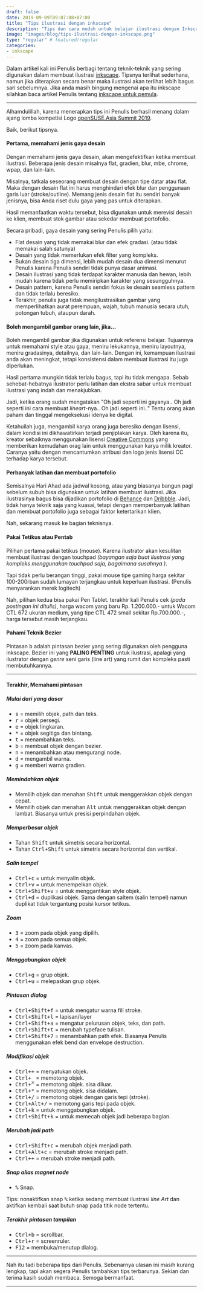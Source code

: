 ```yaml
---
draft: false
date: 2019-09-09T09:07:08+07:00
title: "Tips ilustrasi dengan inkscape"
description: "Tips dan cara mudah untuk belajar ilustrasi dengan Inkscape perangkat lunak bebas."
image: "images/blog/tips-ilustrasi-dengan-inkscape.png"
type: "regular" # featured/regular
categories:
- inkscape
---
```


Dalam artikel kali ini Penulis berbagi tentang teknik-teknik yang sering digunakan dalam membuat ilustrasi [inkscape]. Tipsnya terlihat sederhana, namun jika diterapkan secara benar maka ilustrasi akan terlihat lebih bagus sari sebelumnya. Jika anda masih bingung mengenai apa itu inkscape silahkan baca artikel Penulis tentang [inkscape untuk pemula](/inkscape-untuk-pemula).

***

Alhamdulillah, karena menerapkan tips ini Penulis berhasil menang dalam ajang lomba kompetisi Logo [openSUSE.Asia Summit 2019](https://news.opensuse.org/2019/07/09/opensuse-asia-summit-2019-logo-competition-winner/).

Baik, berikut tipsnya.

#### Pertama, memahami jenis gaya desain

Dengan memahami jenis gaya desain, akan mengefektifkan ketika membuat ilustrasi. Beberapa jenis desain misalnya flat, gradien, blur, mbe, chrome, wpap, dan lain-lain.

Misalnya, tatkala seseorang membuat desain dengan tipe datar atau flat. Maka dengan desain flat ini harus menghindari efek blur dan penggunaan garis luar (stroke/outline). Memang jenis desain flat itu sendiri banyak jenisnya, bisa Anda riset dulu gaya yang pas untuk diterapkan.

Hasil memanfaatkan waktu tersebut, bisa digunakan untuk merevisi desain ke klien, membuat stok gambar atau sekedar membuat portofolio.

Secara pribadi, gaya desain yang sering Penulis pilih yaitu:

- Flat desain yang tidak memakai blur dan efek gradasi. (atau tidak memakai salah satunya)
- Desain yang tidak memerlukan efek filter yang kompleks.
- Bukan desain tiga dimensi, lebih mudah desain dua dimensi menurut Penulis karena Penulis sendiri tidak punya dasar animasi.
- Desain ilustrasi yang tidak terdapat karakter manusia dan hewan, lebih mudah karena tidak perlu memiripkan karakter yang sesungguhnya.
- Desain pattern, karena Penulis sendiri fokus ke desain seamless pattern dan tidak terlalu beresiko.
- Terakhir, penulis juga tidak mengilustrasikan gambar yang memperlihatkan aurat perempuan, wajah, tubuh manusia secara utuh, potongan tubuh, ataupun darah.

#### Boleh mengambil gambar orang lain, jika...

Boleh mengambil gambar jika digunakan untuk referensi belajar. Tujuannya untuk memahami style atau gaya, meniru lekukannya, meniru layoutnya, meniru gradasinya, detailnya, dan lain-lain. Dengan ini, kemampuan ilustrasi anda akan meningkat, tetapi konsistensi dalam membuat ilustrasi itu juga diperlukan.

Hasil pertama mungkin tidak terlalu bagus, tapi itu tidak mengapa. Sebab sehebat-hebatnya ilustrator perlu latihan dan ekstra sabar untuk membuat ilustrasi yang indah dan menakjubkan.

Jadi, ketika orang sudah mengatakan "Oh jadi seperti ini gayanya.. Oh jadi seperti ini cara membuat *lineart*-nya.. Oh jadi seperti ini.." Tentu orang akan paham dan tinggal mengeksekusi idenya ke digital.

Ketahuilah juga, mengambil karya orang juga beresiko dengan lisensi, dalam kondisi ini dikhawatirkan terjadi penjiplakan karya. Oleh karena itu, kreator sebaiknya menggunakan lisensi [Creative Commons](/lisensi-creative-commons) yang memberikan kemudahan orag lain untuk menggunakan karya milik kreator. Caranya yaitu dengan mencantumkan atribusi dan logo jenis lisensi CC terhadap karya tersebut.

#### Perbanyak latihan dan membuat portofolio

Semisalnya Hari Ahad ada jadwal kosong, atau yang biasanya bangun pagi sebelum subuh bisa digunakan untuk latihan membuat ilustrasi. Jika ilustrasinya bagus bisa dijadikan portofolio di [Behance] dan [Dribbble]. Jadi, tidak hanya teknik saja yang kuasai, tetapi dengan memperbanyak latihan dan membuat portofolio juga sebagai faktor ketertarikan klien.

Nah, sekarang masuk ke bagian teknisnya.

#### Pakai Tetikus atau Pentab

Pilihan pertama pakai tetikus (mouse). Karena ilustrator akan kesulitan membuat ilustrasi dengan touchpad *(bayangan saja buat ilustrasi yang kompleks menggunakan touchpad saja, bagaimana susahnya )*.

Tapi tidak perlu berangan tinggi, pakai mouse tipe gaming harga sekitar 100-200rban sudah lumayan terjangkau untuk keperluan ilustrasi. (Penulis menyarankan merek logitech)

Nah, pilihan kedua bisa pakai Pen Tablet. terakhir kali Penulis cek *(pada postingan ini ditulis)*, harga wacom yang baru Rp. 1.200.000.- untuk Wacom CTL 672 ukuran medium, yang tipe CTL 472 small sekitar Rp.700.000.-, harga tersebut masih terjangkau.

#### Pahami Teknik Bezier

Pintasan <kbd><kbd>b</kbd></kbd> adalah pintasan bezier yang sering digunakan oleh pengguna inkscape. Bezier ini yang **PALING PENTING** untuk ilustrasi, apalagi yang ilustrator dengan *genre* seni garis (line art) yang rumit dan kompleks pasti membutuhkannya.

***

#### Terakhir, Memahami pintasan

##### Mulai dari yang dasar

* <kbd><kbd>s</kbd></kbd> = memilih objek, path dan teks.
* <kbd><kbd>r</kbd></kbd> = objek persegi.
* <kbd><kbd>e</kbd></kbd> = objek lingkaran.
* <kbd><kbd>*</kbd></kbd> = objek segitiga dan bintang.
* <kbd><kbd>t</kbd></kbd> = menambahkan teks.
* <kbd><kbd>b</kbd></kbd> = membuat objek dengan bezier.
* <kbd><kbd>n</kbd></kbd> = menambahkan atau mengurangi node.
* <kbd><kbd>d</kbd></kbd> = mengambil warna.
* <kbd><kbd>g</kbd></kbd> = memberi warna gradien.

##### Memindahkan objek

* Memilih objek dan menahan <kbd><kbd>Shift</kbd></kbd> untuk menggerakkan objek dengan cepat.
* Memilih objek dan menahan <kbd><kbd>Alt</kbd></kbd> untuk menggerakkan objek dengan lambat. Biasanya untuk presisi perpindahan objek.

##### Memperbesar objek

* Tahan <kbd><kbd>Shift</kbd></kbd> untuk simetris secara horizontal.
* Tahan <kbd><kbd>Ctrl</kbd>+<kbd>Shift</kbd></kbd> untuk simetris secara horizontal dan vertikal.

##### Salin tempel

* <kbd><kbd>Ctrl</kbd>+<kbd>c</kbd></kbd> = untuk menyalin objek.
* <kbd><kbd>Ctrl</kbd>+<kbd>v</kbd></kbd> = untuk menempelkan objek.
* <kbd><kbd>Ctrl</kbd>+<kbd>Shift</kbd>+<kbd>v</kbd></kbd> = untuk menggantikan style objek.
* <kbd><kbd>Ctrl</kbd>+<kbd>d</kbd></kbd> = duplikasi objek. Sama dengan saltem (salin tempel) namun duplikat tidak tergantung posisi kursor tetikus.

##### Zoom

* <kbd><kbd>3</kbd></kbd> = zoom pada objek yang dipilih.
* <kbd><kbd>4</kbd></kbd> = zoom pada semua objek.
* <kbd><kbd>5</kbd></kbd> = zoom pada kanvas.

##### Menggabungkan objek

* <kbd><kbd>Ctrl</kbd>+<kbd>g</kbd></kbd> = grup objek.
* <kbd><kbd>Ctrl</kbd>+<kbd>u</kbd></kbd> = melepaskan grup objek.

##### Pintasan dialog

* <kbd><kbd>Ctrl</kbd>+<kbd>Shift</kbd>+<kbd>f</kbd></kbd> = untuk mengatur warna fill stroke.
* <kbd><kbd>Ctrl</kbd>+<kbd>Shift</kbd>+<kbd>l</kbd></kbd> = lapisan/layer
* <kbd><kbd>Ctrl</kbd>+<kbd>Shift</kbd>+<kbd>a</kbd></kbd> = mengatur pelurusan objek, teks, dan path.
* <kbd><kbd>Ctrl</kbd>+<kbd>Shift</kbd>+<kbd>t</kbd></kbd> = merubah typeface tulisan.
* <kbd><kbd>Ctrl</kbd>+<kbd>Shift</kbd>+<kbd>7</kbd></kbd> = menambahkan path efek. Biasanya Penulis menggunakan efek bend dan envelope destruction.

##### Modifikasi objek

* <kbd><kbd>Ctrl</kbd>+<kbd>+</kbd></kbd> = menyatukan objek.
* <kbd><kbd>Ctrl</kbd>+<kbd>_</kbd></kbd> = memotong objek.
* <kbd><kbd>Ctrl</kbd>+<kbd>^</kbd></kbd> = memotong objek. sisa diluar.
* <kbd><kbd>Ctrl</kbd>+<kbd>*</kbd></kbd> = memotong objek. sisa didalam.
* <kbd><kbd>Ctrl</kbd>+<kbd>/</kbd></kbd> = memotong objek dengan garis tepi (stroke).
* <kbd><kbd>Ctrl</kbd>+<kbd>Alt</kbd>+<kbd>/</kbd></kbd> = memotong garis tepi pada objek.
* <kbd><kbd>Ctrl</kbd>+<kbd>k</kbd></kbd> = untuk menggabungkan objek.
* <kbd><kbd>Ctrl</kbd>+<kbd>Shift</kbd>+<kbd>k</kbd></kbd> = untuk memecah objek jadi beberapa bagian.

##### Merubah jadi path

* <kbd><kbd>Ctrl</kbd>+<kbd>Shift</kbd>+<kbd>c</kbd></kbd> = merubah objek menjadi path.
* <kbd><kbd>Ctrl</kbd>+<kbd>Alt</kbd>+<kbd>c</kbd></kbd> = merubah stroke menjadi path.
* <kbd><kbd>Ctrl</kbd>+<kbd>+</kbd></kbd> = merubah stroke menjadi path.

##### Snap alias magnet node

* <kbd><kbd>%</kbd></kbd> Snap.

Tips: nonaktifkan snap <kbd><kbd>%</kbd></kbd> ketika sedang membuat ilustrasi *line Art* dan aktifkan kembali saat butuh snap pada titik node tertentu.

##### Terakhir pintasan tampilan

* <kbd><kbd>Ctrl</kbd>+<kbd>b</kbd></kbd> = scrollbar.
* <kbd><kbd>Ctrl</kbd>+<kbd>r</kbd></kbd> = screenruler.
* <kbd><kbd>F12</kbd></kbd> = membuka/menutup dialog.

***

Nah itu tadi beberapa tips dari Penulis. Sebenarnya ulasan ini masih kurang lengkap, tapi akan segera Penulis tambahkan tips terbarunya. Sekian dan terima kasih sudah membaca. Semoga bermanfaat.

***

[inkscape]:https:inkscape.org
[behance]:https://www.b.net
[dribbble]:https://www.dribbble.com
